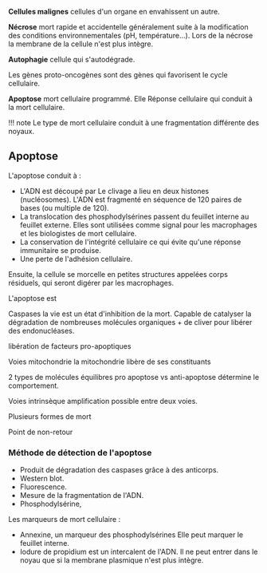 
__Cellules malignes__ cellules d'un organe en envahissent un autre.

__Nécrose__ mort rapide et accidentelle généralement suite à la modification des conditions environnementales (pH, température…). Lors de la nécrose la membrane de la cellule n'est plus intègre.

__Autophagie__ cellule qui s'autodégrade.

Les gènes proto-oncogènes sont des gènes qui favorisent le cycle cellulaire.

__Apoptose__ mort cellulaire programmé. Elle Réponse cellulaire qui conduit à la mort cellulaire.

!!! note
    Le type de mort cellulaire conduit à une fragmentation différente des noyaux.

## Apoptose

L'apoptose conduit à :

* L'ADN est découpé par Le clivage a lieu en deux histones (nucléosomes). L'ADN est fragmenté en séquence de 120 paires de bases (ou multiple de 120).
* La translocation des phosphodylsérines passent du feuillet interne au feuillet externe. Elles sont utilisées comme signal pour les macrophages et les biologistes de mort cellulaire.
* La conservation de l'intégrité cellulaire ce qui évite qu'une réponse immunitaire se produise.
* Une perte de l'adhésion cellulaire.

Ensuite, la cellule se morcelle en petites structures appelées corps résiduels, qui seront digérer par les macrophages.

L'apoptose est

Caspases la vie est un état d'inhibition de la mort. Capable de catalyser la dégradation de nombreuses molécules organiques + de cliver pour libérer des endonucléases.

libération de facteurs pro-apoptiques

Voies mitochondrie la mitochondrie libère de ses constituants

2 types de molécules équilibres pro apoptose vs anti-apoptose détermine le comportement.

Voies intrinsèque amplification possible entre deux voies.

Plusieurs formes de mort

Point de non-retour

### Méthode de détection de l'apoptose 

* Produit de dégradation des caspases grâce à des anticorps.
* Western blot.
* Fluorescence.
* Mesure de la fragmentation de l'ADN.
* Phosphodylsérine,

Les marqueurs de mort cellulaire :

* Annexine, un marqueur des phosphodylsérines Elle peut marquer le feuillet interne.
* Iodure de propidium est un intercalent de l'ADN. Il ne peut entrer dans le noyau que si la membrane plasmique n'est plus intègre.